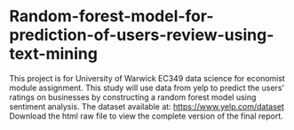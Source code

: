 # Random-forest-model-for-prediction-of-users-review-using-text-mining
This project is for University of Warwick EC349 data science for economist module assignment.
This study will use data from yelp to predict the users' ratings on businesses by constructing a random forest model using sentiment analysis. The dataset available at: https://www.yelp.com/dataset
Download the html raw file to view the complete version of the final report.
